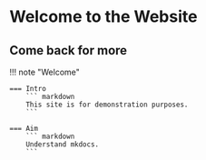 # Welcome to the Website
## Come back for more

!!! note "Welcome"
  
    === Intro
        ``` markdown
        This site is for demonstration purposes.
        ```

    === Aim
        ``` markdown
        Understand mkdocs.
        ```
